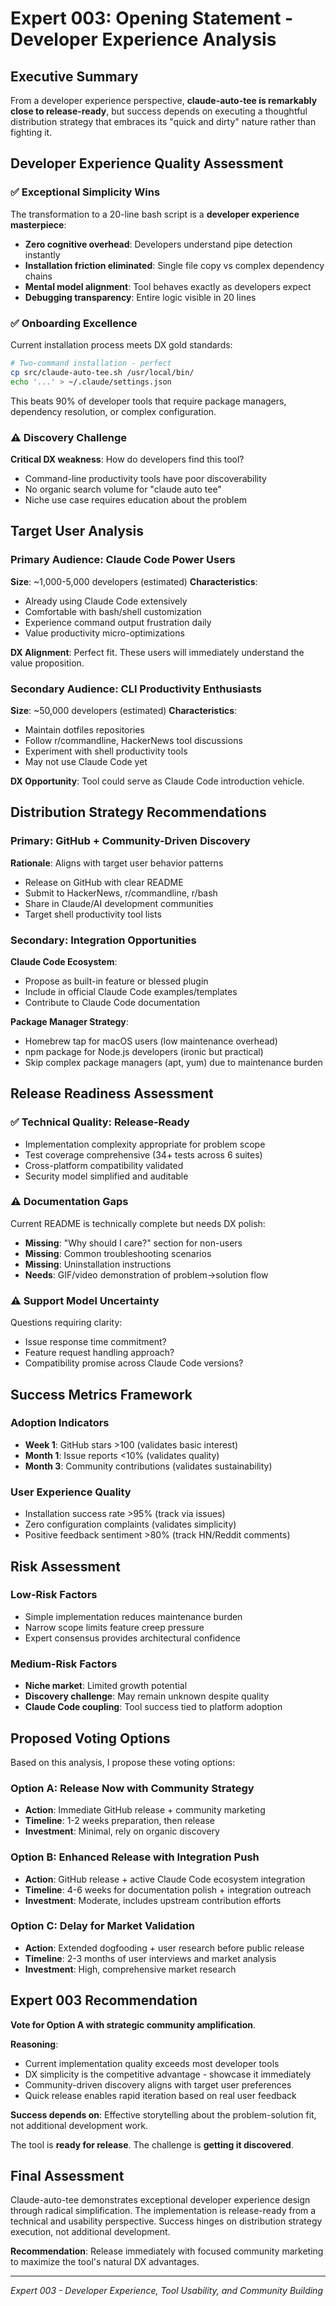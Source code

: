 # Expert 003: Opening Statement - Developer Experience Analysis

## Executive Summary

From a developer experience perspective, **claude-auto-tee is remarkably close to release-ready**, but success depends on executing a thoughtful distribution strategy that embraces its "quick and dirty" nature rather than fighting it.

## Developer Experience Quality Assessment

### ✅ Exceptional Simplicity Wins
The transformation to a 20-line bash script is a **developer experience masterpiece**:
- **Zero cognitive overhead**: Developers understand pipe detection instantly
- **Installation friction eliminated**: Single file copy vs complex dependency chains
- **Mental model alignment**: Tool behaves exactly as developers expect
- **Debugging transparency**: Entire logic visible in 20 lines

### ✅ Onboarding Excellence
Current installation process meets DX gold standards:
```bash
# Two-command installation - perfect
cp src/claude-auto-tee.sh /usr/local/bin/
echo '...' > ~/.claude/settings.json
```

This beats 90% of developer tools that require package managers, dependency resolution, or complex configuration.

### ⚠️ Discovery Challenge
**Critical DX weakness**: How do developers find this tool?
- Command-line productivity tools have poor discoverability
- No organic search volume for "claude auto tee"
- Niche use case requires education about the problem

## Target User Analysis

### Primary Audience: Claude Code Power Users
**Size**: ~1,000-5,000 developers (estimated)
**Characteristics**:
- Already using Claude Code extensively
- Comfortable with bash/shell customization
- Experience command output frustration daily
- Value productivity micro-optimizations

**DX Alignment**: Perfect fit. These users will immediately understand the value proposition.

### Secondary Audience: CLI Productivity Enthusiasts
**Size**: ~50,000 developers (estimated)
**Characteristics**:
- Maintain dotfiles repositories
- Follow r/commandline, HackerNews tool discussions
- Experiment with shell productivity tools
- May not use Claude Code yet

**DX Opportunity**: Tool could serve as Claude Code introduction vehicle.

## Distribution Strategy Recommendations

### Primary: GitHub + Community-Driven Discovery
**Rationale**: Aligns with target user behavior patterns
- Release on GitHub with clear README
- Submit to HackerNews, r/commandline, r/bash
- Share in Claude/AI development communities
- Target shell productivity tool lists

### Secondary: Integration Opportunities
**Claude Code Ecosystem**: 
- Propose as built-in feature or blessed plugin
- Include in official Claude Code examples/templates
- Contribute to Claude Code documentation

**Package Manager Strategy**:
- Homebrew tap for macOS users (low maintenance overhead)
- npm package for Node.js developers (ironic but practical)
- Skip complex package managers (apt, yum) due to maintenance burden

## Release Readiness Assessment

### ✅ Technical Quality: Release-Ready
- Implementation complexity appropriate for problem scope
- Test coverage comprehensive (34+ tests across 6 suites)
- Cross-platform compatibility validated
- Security model simplified and auditable

### ⚠️ Documentation Gaps
Current README is technically complete but needs DX polish:
- **Missing**: "Why should I care?" section for non-users
- **Missing**: Common troubleshooting scenarios
- **Missing**: Uninstallation instructions
- **Needs**: GIF/video demonstration of problem→solution flow

### ⚠️ Support Model Uncertainty
Questions requiring clarity:
- Issue response time commitment?
- Feature request handling approach?
- Compatibility promise across Claude Code versions?

## Success Metrics Framework

### Adoption Indicators
- **Week 1**: GitHub stars >100 (validates basic interest)
- **Month 1**: Issue reports <10% (validates quality)
- **Month 3**: Community contributions (validates sustainability)

### User Experience Quality
- Installation success rate >95% (track via issues)
- Zero configuration complaints (validates simplicity)
- Positive feedback sentiment >80% (track HN/Reddit comments)

## Risk Assessment

### Low-Risk Factors
- Simple implementation reduces maintenance burden
- Narrow scope limits feature creep pressure
- Expert consensus provides architectural confidence

### Medium-Risk Factors
- **Niche market**: Limited growth potential
- **Discovery challenge**: May remain unknown despite quality
- **Claude Code coupling**: Tool success tied to platform adoption

## Proposed Voting Options

Based on this analysis, I propose these voting options:

### Option A: Release Now with Community Strategy
- **Action**: Immediate GitHub release + community marketing
- **Timeline**: 1-2 weeks preparation, then release
- **Investment**: Minimal, rely on organic discovery

### Option B: Enhanced Release with Integration Push
- **Action**: GitHub release + active Claude Code ecosystem integration
- **Timeline**: 4-6 weeks for documentation polish + integration outreach
- **Investment**: Moderate, includes upstream contribution efforts

### Option C: Delay for Market Validation
- **Action**: Extended dogfooding + user research before public release
- **Timeline**: 2-3 months of user interviews and market analysis
- **Investment**: High, comprehensive market research

## Expert 003 Recommendation

**Vote for Option A with strategic community amplification**.

**Reasoning**: 
- Current implementation quality exceeds most developer tools
- DX simplicity is the competitive advantage - showcase it immediately
- Community-driven discovery aligns with target user preferences
- Quick release enables rapid iteration based on real user feedback

**Success depends on**: Effective storytelling about the problem-solution fit, not additional development work.

The tool is **ready for release**. The challenge is **getting it discovered**.

## Final Assessment

Claude-auto-tee demonstrates exceptional developer experience design through radical simplification. The implementation is release-ready from a technical and usability perspective. Success hinges on distribution strategy execution, not additional development.

**Recommendation**: Release immediately with focused community marketing to maximize the tool's natural DX advantages.

---

*Expert 003 - Developer Experience, Tool Usability, and Community Building*
